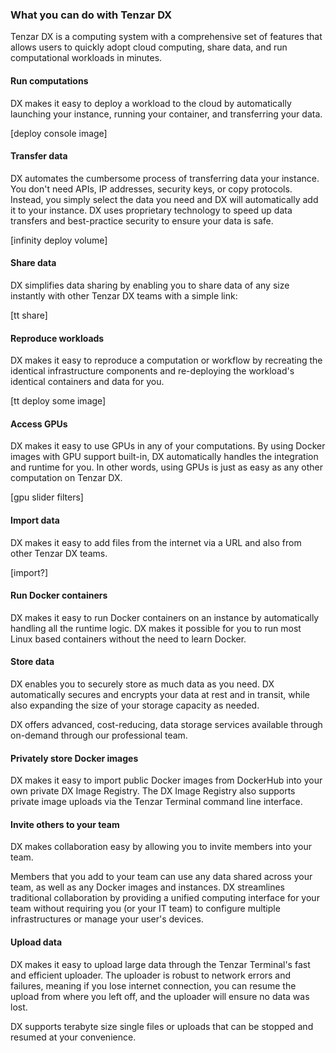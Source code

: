
### What you can do with Tenzar DX

Tenzar DX is a computing system with a comprehensive set of features that allows users to quickly adopt cloud computing, share data, and run computational workloads in minutes.


#### Run computations

DX makes it easy to deploy a workload to the cloud by automatically launching your instance, running your container, and transferring your data.

[deploy console image]

#### Transfer data  

DX automates the cumbersome process of transferring data your instance. You don't need APIs, IP addresses, security keys, or copy protocols. Instead, you simply select the data you need and DX will automatically add it to your instance. DX uses proprietary technology to speed up data transfers and best-practice security to ensure your data is safe.

[infinity deploy volume]


#### Share data

DX simplifies data sharing by enabling you to share data of any size instantly with other Tenzar DX teams with a simple link:

[tt share]


#### Reproduce workloads

DX makes it easy to reproduce a computation or workflow by recreating the identical infrastructure components and re-deploying the workload's identical containers and data for you.

[tt deploy some image]


#### Access GPUs

DX makes it easy to use GPUs in any of your computations. By using Docker images with GPU support built-in, DX automatically handles the integration and runtime for you. In other words, using GPUs is just as easy as any other computation on Tenzar DX.

[gpu slider filters]


#### Import data

DX makes it easy to add files from the internet via a URL and also from other Tenzar DX teams.

[import?]

#### Run Docker containers

DX makes it easy to run Docker containers on an instance by automatically handling all the runtime logic. DX makes it possible for you to run most Linux based containers without the need to learn Docker.


#### Store data

DX enables you to securely store as much data as you need. DX automatically secures and encrypts your data at rest and in transit, while also expanding the size of your storage capacity as needed.

DX offers advanced, cost-reducing, data storage services available through on-demand through our professional team.

#### Privately store Docker images

DX makes it easy to import public Docker images from DockerHub into your own private DX Image Registry. The DX Image Registry also supports private image uploads via the Tenzar Terminal command line interface.

#### Invite others to your team

DX makes collaboration easy by allowing you to invite members into your team.

Members that you add to your team can use any data shared across your team, as well as any Docker images and instances. DX streamlines traditional collaboration by providing a unified computing interface for your team without requiring you (or your IT team) to configure multiple infrastructures or manage your user's devices.

#### Upload data

DX makes it easy to upload large data through the Tenzar Terminal's fast and efficient uploader. The uploader is robust to network errors and failures, meaning if you lose internet connection, you can resume the upload from where you left off, and the uploader will ensure no data was lost.

DX supports terabyte size single files or uploads that can be stopped and resumed at your convenience.
